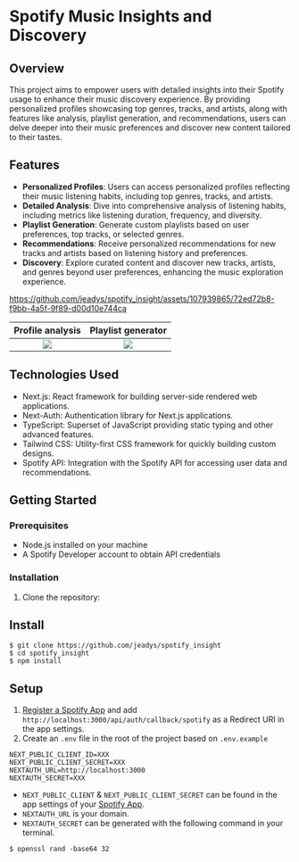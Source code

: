# Spotify Music Insights and Discovery

## Overview
This project aims to empower users with detailed insights into their Spotify usage to enhance their music discovery experience. By providing personalized profiles showcasing top genres, tracks, and artists, along with features like analysis, playlist generation, and recommendations, users can delve deeper into their music preferences and discover new content tailored to their tastes.

## Features
- **Personalized Profiles**: Users can access personalized profiles reflecting their music listening habits, including top genres, tracks, and artists.
- **Detailed Analysis**: Dive into comprehensive analysis of listening habits, including metrics like listening duration, frequency, and diversity.
- **Playlist Generation**: Generate custom playlists based on user preferences, top tracks, or selected genres.
- **Recommendations**: Receive personalized recommendations for new tracks and artists based on listening history and preferences.
- **Discovery**: Explore curated content and discover new tracks, artists, and genres beyond user preferences, enhancing the music exploration experience.

https://github.com/jeadys/spotify_insight/assets/107939865/72ed72b8-f9bb-4a5f-9f89-d00d10e744ca


Profile analysis          |  Playlist generator
:-------------------------:|:-------------------------:
![](https://github.com/jeadys/spotify_insight/assets/107939865/4577fed3-d335-4375-bd8c-d2a8d63377c4)  |  ![](https://github.com/jeadys/spotify_insight/assets/107939865/d5ff9471-9109-427f-b727-f2dfa9f7b4bf)


## Technologies Used
- Next.js: React framework for building server-side rendered web applications.
- Next-Auth: Authentication library for Next.js applications.
- TypeScript: Superset of JavaScript providing static typing and other advanced features.
- Tailwind CSS: Utility-first CSS framework for quickly building custom designs.
- Spotify API: Integration with the Spotify API for accessing user data and recommendations.

## Getting Started
### Prerequisites
- Node.js installed on your machine
- A Spotify Developer account to obtain API credentials

### Installation
1. Clone the repository:

## Install

```
$ git clone https://github.com/jeadys/spotify_insight
$ cd spotify_insight
$ npm install
```

## Setup

1. [Register a Spotify App](https://developer.spotify.com/dashboard/applications) and add `http://localhost:3000/api/auth/callback/spotify` as a Redirect URI in the app settings.
2. Create an `.env` file in the root of the project based on `.env.example`

```
NEXT_PUBLIC_CLIENT_ID=XXX
NEXT_PUBLIC_CLIENT_SECRET=XXX
NEXTAUTH_URL=http://localhost:3000
NEXTAUTH_SECRET=XXX
```

- `NEXT_PUBLIC_CLIENT` & `NEXT_PUBLIC_CLIENT_SECRET` can be found in the app settings of your [Spotify App](https://developer.spotify.com/dashboard/applications).
- `NEXTAUTH_URL` is your domain.
- `NEXTAUTH_SECRET` can be generated with the following command in your terminal.

```
$ openssl rand -base64 32
```
